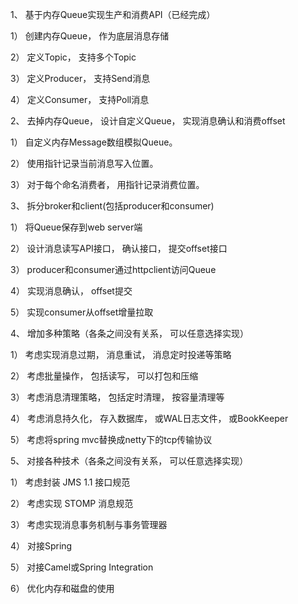 1、 基于内存Queue实现生产和消费API（已经完成）

1） 创建内存Queue， 作为底层消息存储

2） 定义Topic， 支持多个Topic

3） 定义Producer， 支持Send消息

4） 定义Consumer， 支持Poll消息

2、 去掉内存Queue， 设计自定义Queue， 实现消息确认和消费offset

1） 自定义内存Message数组模拟Queue。

2） 使用指针记录当前消息写入位置。

3） 对于每个命名消费者， 用指针记录消费位置。

3、 拆分broker和client(包括producer和consumer)

1） 将Queue保存到web server端

2） 设计消息读写API接口， 确认接口， 提交offset接口

3） producer和consumer通过httpclient访问Queue

4） 实现消息确认， offset提交

5） 实现consumer从offset增量拉取

4、 增加多种策略（各条之间没有关系， 可以任意选择实现）

1） 考虑实现消息过期， 消息重试， 消息定时投递等策略

2） 考虑批量操作， 包括读写， 可以打包和压缩

3） 考虑消息清理策略， 包括定时清理， 按容量清理等

4） 考虑消息持久化， 存入数据库， 或WAL日志文件， 或BookKeeper

5） 考虑将spring mvc替换成netty下的tcp传输协议

5、 对接各种技术（各条之间没有关系， 可以任意选择实现）

1） 考虑封装 JMS 1.1 接口规范

2） 考虑实现 STOMP 消息规范

3） 考虑实现消息事务机制与事务管理器

4） 对接Spring

5） 对接Camel或Spring Integration

6） 优化内存和磁盘的使用
